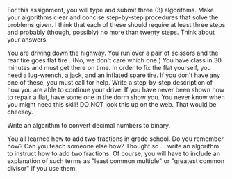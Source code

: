 For this assignment, you will type and submit three (3) algorithms. Make your algorithms clear and concise step-by-step procedures that solve the problems given. I think that each of these should require at least three steps and probably (though, possibly) no more than twenty steps. Think about your answers.

You are driving down the highway. You run over a pair of scissors and the rear tire goes flat tire  . (No, we don't care which one.) You have class in 30 minutes and must get there on time. In order to fix the flat yourself, you need a lug-wrench, a jack, and an inflated spare tire. If you don't have any one of these, you must call for help. Write a step-by-step description of how you are able to continue your drive. If you have never been shown how to repair a flat, have some one in the dorm show you. You never know when you might need this skill!
DO NOT look this up on the web. That would be cheesey.

Write an algorithm to convert decimal numbers to binary.

You all learned how to add two fractions in grade school.  Do you remember how?  Can you teach someone else how?  Thought so ... write an algorithm to instruct how to add two fractions. Of course, you will have to include an explanation of such terms as "least common multiple" or "greatest common divisor" if you use them.